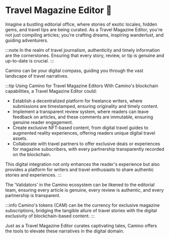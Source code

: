 
# Travel Magazine Editor 📰

Imagine a bustling editorial office, where stories of exotic locales, hidden gems, and travel tips are being curated. As a Travel Magazine Editor, you're not just compiling articles; you're crafting dreams, inspiring wanderlust, and guiding adventurers.

:::note
In the realm of travel journalism, authenticity and timely information are the cornerstones. Ensuring that every story, review, or tip is genuine and up-to-date is crucial.
:::

Camino can be your digital compass, guiding you through the vast landscape of travel narratives.

:::tip Using Camino for Travel Magazine Editors
With Camino's blockchain capabilities, a Travel Magazine Editor could:
- Establish a decentralized platform for freelance writers, where submissions are timestamped, ensuring originality and timely content.
- Implement a transparent review system, where readers can leave feedback on articles, and these comments are immutable, ensuring genuine reader engagement.
- Create exclusive NFT-based content, from digital travel guides to augmented reality experiences, offering readers unique digital travel assets.
- Collaborate with travel partners to offer exclusive deals or experiences for magazine subscribers, with every partnership transparently recorded on the blockchain.

This digital integration not only enhances the reader's experience but also provides a platform for writers and travel enthusiasts to share authentic stories and experiences.
:::

The 'Validators' in the Camino ecosystem can be likened to the editorial team, ensuring every article is genuine, every review is authentic, and every partnership is transparent.

:::info
Camino's tokens (CAM) can be the currency for exclusive magazine subscriptions, bridging the tangible allure of travel stories with the digital exclusivity of blockchain-based content.
:::

Just as a Travel Magazine Editor curates captivating tales, Camino offers the tools to elevate these narratives in the digital domain.

